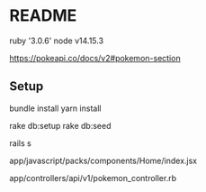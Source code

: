 # README

ruby '3.0.6'
node v14.15.3

https://pokeapi.co/docs/v2#pokemon-section

## Setup

bundle install
yarn install

rake db:setup
rake db:seed

rails s




app/javascript/packs/components/Home/index.jsx


app/controllers/api/v1/pokemon_controller.rb
